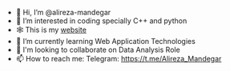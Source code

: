 - 👋 Hi, I’m @alireza-mandegar
- 👀 I’m interested in coding specially C++ and python
- 🕸️ This is my [website](https://alireza-mandegar.github.io/DarkByte)
- 🌱 I’m currently learning Web Application Technologies
- 💞️ I'm looking to collaborate on Data Analysis Role
- 📫 How to reach me: Telegram: https://t.me/Alireza_Mandegar

<!---
alireza-mandegar/alireza-mandegar is a ✨ special ✨ repository because its `README.md` (this file) appears on your GitHub profile.
You can click the Preview link to take a look at your changes.
--->
